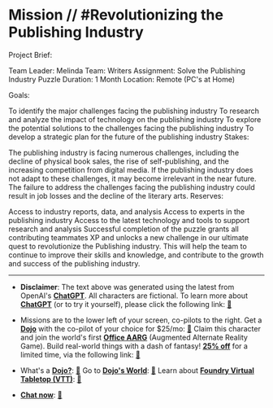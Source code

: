 # Mission // #Revolutionizing the Publishing Industry

Project Brief:

Team Leader: Melinda
Team: Writers
Assignment: Solve the Publishing Industry Puzzle
Duration: 1 Month
Location: Remote (PC's at Home)

Goals:

To identify the major challenges facing the publishing industry
To research and analyze the impact of technology on the publishing industry
To explore the potential solutions to the challenges facing the publishing industry
To develop a strategic plan for the future of the publishing industry
Stakes:

The publishing industry is facing numerous challenges, including the decline of physical book sales, the rise of self-publishing, and the increasing competition from digital media.
If the publishing industry does not adapt to these challenges, it may become irrelevant in the near future.
The failure to address the challenges facing the publishing industry could result in job losses and the decline of the literary arts.
Reserves:

Access to industry reports, data, and analysis
Access to experts in the publishing industry
Access to the latest technology and tools to support research and analysis
Successful completion of the puzzle grants all contributing teammates XP and unlocks a new challenge in our ultimate quest to revolutionize the Publishing industry. This will help the team to continue to improve their skills and knowledge, and contribute to the growth and success of the publishing industry.

---

* **Disclaimer**: The text above was generated using the latest from OpenAI's [**ChatGPT**](https://openai.com/blog/chatgpt/).  All characters are fictional.  To learn more about [**ChatGPT**](https://openai.com/blog/chatgpt/) (or to try it yourself), please click the following link: [:closed_book:](https://openai.com/blog/chatgpt/)

* Missions are to the lower left of your screen, co-pilots to the right. Get a [**Dojo**](https://workmates.live/marketplace) with the co-pilot of your choice for $25/mo: [:green_book:](https://workmates.live/marketplace)  Claim this character and join the world's first [**Office AARG**](https://dojos.world) (Augmented Alternate Reality Game). Build real-world things with a dash of fantasy! [**25% off**](https://blog.workmates.live/deal-on-a-dojo) for a limited time, via the following link: [:green_book:](https://blog.workmates.live/deal-on-a-dojo) 

* What's a [**Dojo?**](https://workdojos.com): [:blue_book:](https://workdojos.com)  Go to [**Dojo's World**](https://dojos.world): [:blue_book:](https://dojos.world)  Learn about [**Foundry Virtual Tabletop (VTT)**](https://foundryvtt.com): [:closed_book:](https://foundryvtt.com/)

* [**Chat now**](https://chat.workmates.live/channel/support): [:ledger:](https://chat.workmates.live/channel/support)